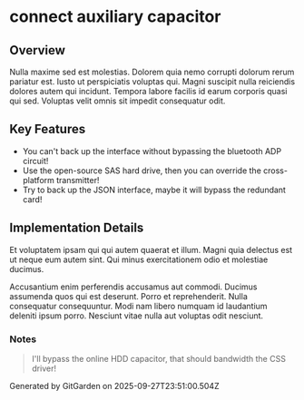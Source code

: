 # connect auxiliary capacitor

## Overview
Nulla maxime sed est molestias. Dolorem quia nemo corrupti dolorum rerum pariatur est. Iusto ut perspiciatis voluptas qui. Magni suscipit nulla reiciendis dolores autem qui incidunt. Tempora labore facilis id earum corporis quasi qui sed. Voluptas velit omnis sit impedit consequatur odit.

## Key Features
- You can't back up the interface without bypassing the bluetooth ADP circuit!
- Use the open-source SAS hard drive, then you can override the cross-platform transmitter!
- Try to back up the JSON interface, maybe it will bypass the redundant card!

## Implementation Details
Et voluptatem ipsam qui qui autem quaerat et illum. Magni quia delectus est ut neque eum autem sint. Qui minus exercitationem odio et molestiae ducimus.
 Accusantium enim perferendis accusamus aut commodi. Ducimus assumenda quos qui est deserunt. Porro et reprehenderit. Nulla consequatur consequuntur. Modi nam libero numquam id laudantium deleniti ipsum porro. Nesciunt vitae nulla aut voluptas odit nesciunt.

### Notes
> I'll bypass the online HDD capacitor, that should bandwidth the CSS driver!

Generated by GitGarden on 2025-09-27T23:51:00.504Z